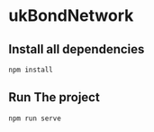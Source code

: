 # ukBondNetwork
  
## Install all dependencies
  
  `npm install`

## Run The project
  
  `npm run serve`

